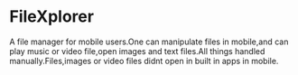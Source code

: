 # FileXplorer

A file manager for mobile users.One can manipulate files in mobile,and can play music or video file,open images and text files.All things handled manually.Files,images or video files didnt open in built in apps in mobile.
